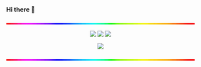 ### Hi there 👋

<!--
**thirdza056/thirdza056** is a ✨ _special_ ✨ repository because its `README.md` (this file) appears on your GitHub profile.

Here are some ideas to get you started:

- 🔭 I’m currently working on ...
- 🌱 I’m currently learning ...
- 👯 I’m looking to collaborate on ...
- 🤔 I’m looking for help with ...
- 💬 Ask me about ...
- 📫 How to reach me: ...
- 😄 Pronouns: ...
- ⚡ Fun fact: ...
-->
<p align="center">
<img src="https://github.com/thirdza056/thirdza056/blob/main/assets/line.gif" width=640>
</p>

<p align="center">
<a href="https://spotify-github-profile.vercel.app/api/view?uid=mo.banzu&redirect=true"><img src="https://spotify-github-profile.vercel.app/api/view?uid=mo.banzu&cover_image=true&theme=novatorem" width=640></a>
<a href="https://github.com/thirdza056"><img src="https://github-readme-stats.vercel.app/api?username=thirdza056&show_icons=true&hide_border=true&hide_title=true&title_color=00ccff&text_color=808080&icon_color=00ccff&bg_color=00000000" width=640></a>
<a href="https://github.com/thirdza056"><img src="https://github-readme-stats.vercel.app/api/top-langs/?username=thirdza056&layout=compact&hide_border=true&hide_title=true&title_color=00ccff&text_color=808080&bg_color=00000000" width=640></a>
</p>

<p align="center">
<a href="https://github.com/thirdza056"><img src="https://badges.pufler.dev/visits/thirdza056/thirdza056?style=social&logo=github"></a>
</p>

<p align="center">
<img src="https://github.com/thirdza056/thirdza056/blob/main/assets/line.gif" width=640>
</p>
